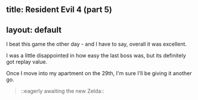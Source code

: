 title: Resident Evil 4 (part 5)
---
layout: default
---

I beat this game the other day - and I have to say, overall it was excellent.

I was a little disappointed in how easy the last boss was, but its definitely
got replay value.

Once I move into my apartment on the 29th, I'm sure I'll be giving it another
go.

> ::eagerly awaiting the new Zelda::
